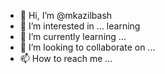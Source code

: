 - 👋 Hi, I’m @mkazilbash
- 👀 I’m interested in ... learning 
- 🌱 I’m currently learning ...
- 💞️ I’m looking to collaborate on ...
- 📫 How to reach me ... 

<!---
mkazilbash/mkazilbash is a ✨ special ✨ repository because its `README.md` (this file) appears on your GitHub profile.
You can click the Preview link to take a look at your changes.
--->
